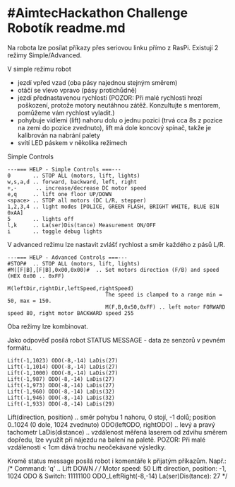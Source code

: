 # #AimtecHackathon Challenge Robotík readme.md
Na robota lze posílat příkazy přes seriovou linku přímo z RasPi.
Existují 2 režimy Simple/Advanced.

V simple režimu robot 
  - jezdí vpřed vzad (oba pásy najednou stejným směrem)
  - otáčí se vlevo vpravo (pásy protichůdně)
  - jezdí přednastavenou rychlostí (POZOR: Při malé rychlosti hrozí poškození, protože motory neutáhnou zátěž. Konzultujte s mentorem, pomůžeme vám rychlost vyladit.)
  - pohybuje vidlemi (lift) nahoru dolu o jednu pozici (trvá cca 8s z pozice na zemi do pozice zvednuto), lift má dole koncový spínač, takže je kalibrován na nabrání palety
  - svítí LED páskem v několika režimech

Simple Controls

    ---=== HELP - Simple Controls ===---
    0       .. STOP ALL (motors, lift, lights)
    w,s,a,d .. forward, backward, left, right
    +,-      .. increase/decrease DC motor speed
    e,q     .. lift one floor UP/DOWN
    <space> .. STOP all motors (DC L/R, stepper)
    1,2,3,4 .. light modes [POLICE, GREEN FLASH, BRIGHT WHITE, BLUE BIN 0xAA]
    5       .. lights off
    l,k     .. La(ser)Dis(tance) Measurement ON/OFF
    i       .. toggle debug lights

V advanced režimu lze nastavit zvlášť rychlost a směr každého z pásů L/R.

    ---=== HELP - Advanced Controls ===---
    #STOP#  .. STOP ALL (motors, lift, lights)
    #M([F|B],[F|B],0x00,0x00)#  .. Set motors direction (F/B) and speed (HEX 0x00 .. 0xFF)
                                   M(leftDir,rightDir,leftSpeed,rightSpeed)
                                   The speed is clamped to a range min = 50, max = 150.
                                   M(F,B,0x50,0xFF) .. left motor FORWARD speed 80, right motor BACKWARD speed 255

Oba režimy lze kombinovat.

Jako odpověď posílá robot STATUS MESSAGE - data ze senzorů v pevném formátu.

    Lift(-1,1023) ODO(-8,-14) LaDis(27)
    Lift(-1,1014) ODO(-8,-14) LaDis(27)
    Lift(-1,1000) ODO(-8,-14) LaDis(27)
    Lift(-1,987) ODO(-8,-14) LaDis(27)
    Lift(-1,973) ODO(-8,-14) LaDis(27)
    Lift(-1,960) ODO(-8,-14) LaDis(32)
    Lift(-1,946) ODO(-8,-14) LaDis(32)
    Lift(-1,933) ODO(-8,-14) LaDis(29)

Lift(direction, position) .. směr pohybu 1 nahoru, 0 stojí, -1 dolů; position 0..1024 (0 dole, 1024 zvednuto)
ODO(leftODO, rightODO) .. levý a pravý tachometr
LaDis(distance) .. vzdálenost měřená laserem od zdvihu směrem dopředu, lze využít při nájezdu na balení na paletě. POZOR: Při malé vzdálenosti < 1cm dává trochu neočekávané výsledky.

Kromě status message posílá robot i komentáře k přijatým příkazům.
Např.: 
/* Command: 'q' .. Lift DOWN */
/* Motor speed: 50 Lift direction, position: -1, 1024 ODO & Switch: 11111100 ODO_LeftRight(-8,-14) La(ser)Dis(tance): 27 */


